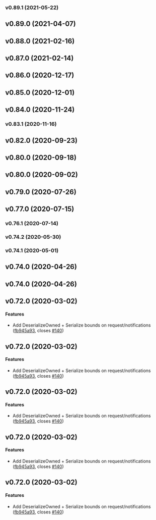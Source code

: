 <a name="v0.89.1"></a>
### v0.89.1 (2021-05-22)




<a name="v0.89.0"></a>
## v0.89.0 (2021-04-07)




<a name="v0.88.0"></a>
## v0.88.0 (2021-02-16)




<a name="v0.87.0"></a>
## v0.87.0 (2021-02-14)




<a name="v0.86.0"></a>
## v0.86.0 (2020-12-17)




<a name="v0.85.0"></a>
## v0.85.0 (2020-12-01)




<a name="v0.84.0"></a>
## v0.84.0 (2020-11-24)




<a name="v0.83.1"></a>
### v0.83.1 (2020-11-16)




<a name="v0.82.0"></a>
## v0.82.0 (2020-09-23)




<a name="v0.80.0"></a>
## v0.80.0 (2020-09-18)




<a name="v0.80.0"></a>
## v0.80.0 (2020-09-02)




<a name="v0.79.0"></a>
## v0.79.0 (2020-07-26)




<a name="v0.77.0"></a>
## v0.77.0 (2020-07-15)




<a name="v0.76.1"></a>
### v0.76.1 (2020-07-14)




<a name="v0.74.2"></a>
### v0.74.2 (2020-05-30)




<a name="v0.74.1"></a>
### v0.74.1 (2020-05-01)




<a name="v0.74.0"></a>
## v0.74.0 (2020-04-26)




<a name="v0.74.0"></a>
## v0.74.0 (2020-04-26)




<a name="v0.72.0"></a>
## v0.72.0 (2020-03-02)


#### Features

*   Add DeserializeOwned + Serialize bounds on request/notifications ([fb945a93](https://github.com/gluon-lang/lsp-types/commit/fb945a9347b353dd9bc5aab99a86731bebd94c15), closes [#140](https://github.com/gluon-lang/lsp-types/issues/140))



<a name="v0.72.0"></a>
## v0.72.0 (2020-03-02)


#### Features

*   Add DeserializeOwned + Serialize bounds on request/notifications ([fb945a93](https://github.com/gluon-lang/lsp-types/commit/fb945a9347b353dd9bc5aab99a86731bebd94c15), closes [#140](https://github.com/gluon-lang/lsp-types/issues/140))



<a name="v0.72.0"></a>
## v0.72.0 (2020-03-02)


#### Features

*   Add DeserializeOwned + Serialize bounds on request/notifications ([fb945a93](https://github.com/gluon-lang/lsp-types/commit/fb945a9347b353dd9bc5aab99a86731bebd94c15), closes [#140](https://github.com/gluon-lang/lsp-types/issues/140))



<a name="v0.72.0"></a>
## v0.72.0 (2020-03-02)


#### Features

*   Add DeserializeOwned + Serialize bounds on request/notifications ([fb945a93](https://github.com/gluon-lang/lsp-types/commit/fb945a9347b353dd9bc5aab99a86731bebd94c15), closes [#140](https://github.com/gluon-lang/lsp-types/issues/140))



<a name="v0.72.0"></a>
## v0.72.0 (2020-03-02)


#### Features

*   Add DeserializeOwned + Serialize bounds on request/notifications ([fb945a93](https://github.com/gluon-lang/lsp-types/commit/fb945a9347b353dd9bc5aab99a86731bebd94c15), closes [#140](https://github.com/gluon-lang/lsp-types/issues/140))



